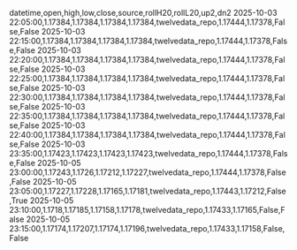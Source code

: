 datetime,open,high,low,close,source,rollH20,rollL20,up2,dn2
2025-10-03 22:05:00,1.17384,1.17384,1.17384,1.17384,twelvedata_repo,1.17444,1.17378,False,False
2025-10-03 22:15:00,1.17384,1.17384,1.17384,1.17384,twelvedata_repo,1.17444,1.17378,False,False
2025-10-03 22:20:00,1.17384,1.17384,1.17384,1.17384,twelvedata_repo,1.17444,1.17378,False,False
2025-10-03 22:25:00,1.17384,1.17384,1.17384,1.17384,twelvedata_repo,1.17444,1.17378,False,False
2025-10-03 22:30:00,1.17384,1.17384,1.17384,1.17384,twelvedata_repo,1.17444,1.17378,False,False
2025-10-03 22:35:00,1.17384,1.17384,1.17384,1.17384,twelvedata_repo,1.17444,1.17378,False,False
2025-10-03 22:40:00,1.17384,1.17384,1.17384,1.17384,twelvedata_repo,1.17444,1.17378,False,False
2025-10-03 23:35:00,1.17423,1.17423,1.17423,1.17423,twelvedata_repo,1.17444,1.17378,False,False
2025-10-05 23:00:00,1.17243,1.1726,1.17212,1.17227,twelvedata_repo,1.17444,1.17378,False,False
2025-10-05 23:05:00,1.17227,1.17228,1.17165,1.17181,twelvedata_repo,1.17443,1.17212,False,True
2025-10-05 23:10:00,1.1718,1.17185,1.17158,1.17178,twelvedata_repo,1.17433,1.17165,False,False
2025-10-05 23:15:00,1.17174,1.17207,1.17174,1.17196,twelvedata_repo,1.17433,1.17158,False,False
